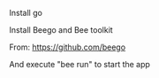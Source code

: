 Install go

Install Beego and Bee toolkit 

From: https://github.com/beego

And execute "bee run" to start the app
